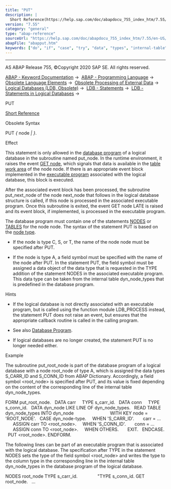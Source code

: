 ```yaml
---
title: "PUT"
description: |
  Short Reference(https://help.sap.com/doc/abapdocu_755_index_htm/7.55/en-US/abapput_shortref.htm) Obsolete Syntax PUT  node  <node> . Effect This statement is only allowed in the database program(https://help.sap.com/doc/abapdocu_755_index_htm/7.55/en-US/abendatabase_program_glosry.htm '
version: "7.55"
category: "general"
type: "abap-reference"
sourceUrl: "https://help.sap.com/doc/abapdocu_755_index_htm/7.55/en-US/abapput.htm"
abapFile: "abapput.htm"
keywords: ["do", "if", "case", "try", "data", "types", "internal-table", "field-symbol", "abapput"]
---
```


* * *

AS ABAP Release 755, ©Copyright 2020 SAP SE. All rights reserved.

[ABAP - Keyword Documentation](https://help.sap.com/doc/abapdocu_755_index_htm/7.55/en-US/abenabap.htm) →  [ABAP - Programming Language](https://help.sap.com/doc/abapdocu_755_index_htm/7.55/en-US/abenabap_reference.htm) →  [Obsolete Language Elements](https://help.sap.com/doc/abapdocu_755_index_htm/7.55/en-US/abenabap_obsolete.htm) →  [Obsolete Processing of External Data](https://help.sap.com/doc/abapdocu_755_index_htm/7.55/en-US/abendata_storage_obsolete.htm) →  [Logical Databases (LDB, Obsolete)](https://help.sap.com/doc/abapdocu_755_index_htm/7.55/en-US/abenldb.htm) →  [LDB - Statements](https://help.sap.com/doc/abapdocu_755_index_htm/7.55/en-US/abenldb_abap_statements.htm) →  [LDB - Statements in Logical Databases](https://help.sap.com/doc/abapdocu_755_index_htm/7.55/en-US/abenldb_statements.htm) → 

PUT

[Short Reference](https://help.sap.com/doc/abapdocu_755_index_htm/7.55/en-US/abapput_shortref.htm)

Obsolete Syntax

PUT *{* node *|* <node> *}*.

Effect

This statement is only allowed in the [database program](https://help.sap.com/doc/abapdocu_755_index_htm/7.55/en-US/abendatabase_program_glosry.htm "Glossary Entry") of a logical database in the subroutine named put\_node. In the runtime environment, it raises the event [GET node](https://help.sap.com/doc/abapdocu_755_index_htm/7.55/en-US/abapget-.htm), which signals that data is available in the [table work area](https://help.sap.com/doc/abapdocu_755_index_htm/7.55/en-US/abentable_work_area_glosry.htm "Glossary Entry") of the node node. If there is an appropriate event block implemented in the [executable program](https://help.sap.com/doc/abapdocu_755_index_htm/7.55/en-US/abenexecutable_program_glosry.htm "Glossary Entry") associated with the logical database, this block is executed.

After the associated event block has been processed, the subroutine put\_next\_node of the node next\_node that follows in the logical database structure is called, if this node is processed in the associated executable program. Once this subroutine is exited, the event GET node LATE is raised and its event block, if implemented, is processed in the executable program.

The database program must contain one of the statements [NODES](https://help.sap.com/doc/abapdocu_755_index_htm/7.55/en-US/abapnodes.htm) or [TABLES](https://help.sap.com/doc/abapdocu_755_index_htm/7.55/en-US/abaptables.htm) for the node node. The syntax of the statement PUT is based on the [node type](https://help.sap.com/doc/abapdocu_755_index_htm/7.55/en-US/abapnodes.htm).

-   If the node is type C, S, or T, the name of the node node must be specified after PUT.
    

-   If the node is type A, a field symbol <node> must be specified with the name of the node after PUT. In the statement PUT, the field symbol must be assigned a data object of the data type that is requested in the TYPE addition of the statement NODES in the associated executable program. This data type can be taken from the internal table dyn\_node\_types that is predefined in the database program.
    

Hints

-   If the logical database is not directly associated with an executable program, but is called using the function module LDB\_PROCESS instead, the statement PUT does not raise an event, but ensures that the appropriate callback routine is called in the calling program.

-   See also [Database Program](https://help.sap.com/doc/abapdocu_755_index_htm/7.55/en-US/abenldb_program.htm).

-   If logical databases are no longer created, the statement PUT is no longer needed either.
    

Example

The subroutine put\_root\_node is part of the database program of a logical database with a node root\_node of type A, which is assigned the data types S\_CARR\_ID and S\_CONN\_ID from ABAP Dictionary. Accordingly, a field symbol <root\_node> is specified after PUT, and its value is fixed depending on the content of the corresponding line of the internal table dyn\_node\_types.

FORM put\_root\_node.
  DATA carr     TYPE s\_carr\_id.
  DATA conn     TYPE s\_conn\_id.
  DATA dyn\_node LIKE LINE OF dyn\_node\_types.
  READ TABLE dyn\_node\_types INTO dyn\_node
                            WITH KEY node = 'ROOT\_NODE'.
  CASE dyn\_node-type.
    WHEN 'S\_CARR\_ID'.
      carr = ...
      ASSIGN carr TO <root\_node>.
    WHEN 'S\_CONN\_ID'.
      conn = ...
      ASSIGN conn TO <root\_node>.
    WHEN OTHERS.
      EXIT.
  ENDCASE.
  PUT <root\_node>.
ENDFORM.

The following lines can be part of an executable program that is associated with the logical database. The specification after TYPE in the statement NODES sets the type of the field symbol <root\_node> and writes the type to the column type in the corresponding line in the internal table dyn\_node\_types in the database program of the logical database.

NODES root\_node TYPE s\_carr\_id.
               "TYPE s\_conn\_id.
GET root\_node.
  ...